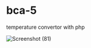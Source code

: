 # bca-5

temperature convertor with php


![Screenshot (81)](https://github.com/majasturee/bca-5/assets/130505142/11a6ee12-93e4-4e2a-a738-89299082fa68)
